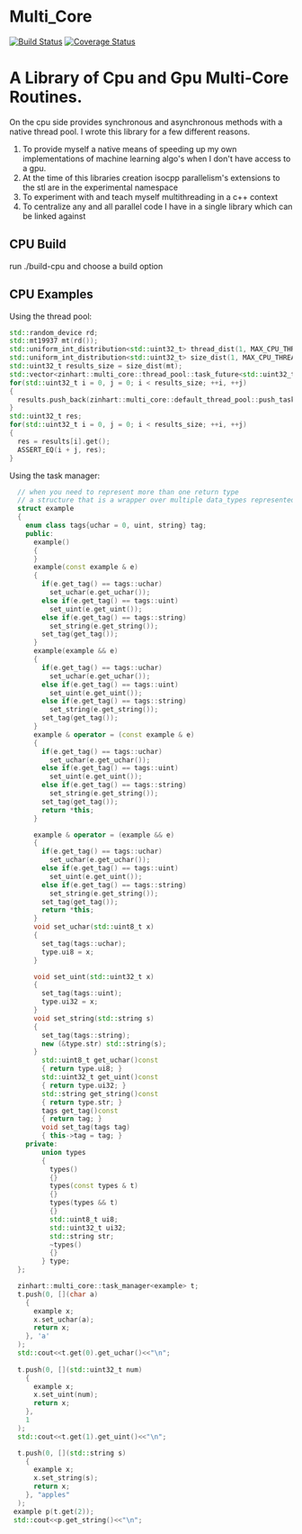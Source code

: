 # Multi_Core
[![Build Status](https://travis-ci.com/zinhart/multi_core.svg?branch=testing)](https://travis-ci.com/zinhart/multi_core) [![Coverage Status](https://coveralls.io/repos/github/zinhart/multi_core/badge.svg?branch=testing)](https://coveralls.io/github/zinhart/multi_core?branch=testing)
# A Library of Cpu and Gpu Multi-Core Routines.

On the cpu side provides synchronous and asynchronous methods with a native thread pool.
I wrote this library for a few different reasons.

1. To provide myself a native means of speeding up my own implementations of machine learning algo's when I don't have access to a gpu.
2. At the time of this libraries creation isocpp parallelism's extensions to the stl are in the experimental namespace
3. To experiment with and teach myself multithreading in a c++ context
4. To centralize any and all parallel code I have in a single library which can be linked against

## CPU Build
 run ./build-cpu and choose a build option

## CPU Examples
  Using the thread pool:
  ```cpp
  std::random_device rd;
  std::mt19937 mt(rd());
  std::uniform_int_distribution<std::uint32_t> thread_dist(1, MAX_CPU_THREADS);
  std::uniform_int_distribution<std::uint32_t> size_dist(1, MAX_CPU_THREADS);
  std::uint32_t results_size = size_dist(mt);
  std::vector<zinhart::multi_core::thread_pool::task_future<std::uint32_t>> results;
  for(std::uint32_t i = 0, j = 0; i < results_size; ++i, ++j)
  {	  
	results.push_back(zinhart::multi_core::default_thread_pool::push_task([](std::uint32_t a, std::uint32_t b){ return a + b;}, i , j));
  }
  std::uint32_t res;
  for(std::uint32_t i = 0, j = 0; i < results_size; ++i, ++j)
  {	  
	res = results[i].get();  
	ASSERT_EQ(i + j, res);
  }
 ```
Using the task manager:

```cpp
  // when you need to represent more than one return type 
  // a structure that is a wrapper over multiple data_types represented as a union
  struct example
  {
	enum class tags{uchar = 0, uint, string} tag;
	public:
	  example()
	  {
	  }
	  example(const example & e)
	  {
		if(e.get_tag() == tags::uchar)
		  set_uchar(e.get_uchar());
		else if(e.get_tag() == tags::uint)
		  set_uint(e.get_uint());
		else if(e.get_tag() == tags::string)
		  set_string(e.get_string());
		set_tag(get_tag());
	  }
	  example(example && e)
	  {
		if(e.get_tag() == tags::uchar)
		  set_uchar(e.get_uchar());
		else if(e.get_tag() == tags::uint)
		  set_uint(e.get_uint());
		else if(e.get_tag() == tags::string)
		  set_string(e.get_string());
		set_tag(get_tag());
	  }
	  example & operator = (const example & e)
	  {
		if(e.get_tag() == tags::uchar)
		  set_uchar(e.get_uchar());
		else if(e.get_tag() == tags::uint)
		  set_uint(e.get_uint());
		else if(e.get_tag() == tags::string)
		  set_string(e.get_string());
		set_tag(get_tag());
		return *this;
	  }

	  example & operator = (example && e)
	  {
		if(e.get_tag() == tags::uchar)
		  set_uchar(e.get_uchar());
		else if(e.get_tag() == tags::uint)
		  set_uint(e.get_uint());
		else if(e.get_tag() == tags::string)
		  set_string(e.get_string());
		set_tag(get_tag());
		return *this;
	  }
	  void set_uchar(std::uint8_t x)
	  {
		set_tag(tags::uchar);
		type.ui8 = x;
	  }

	  void set_uint(std::uint32_t x)
	  {
		set_tag(tags::uint);
		type.ui32 = x;
	  }
	  void set_string(std::string s)
	  {
		set_tag(tags::string);
		new (&type.str) std::string(s);
	  }
		std::uint8_t get_uchar()const
		{ return type.ui8; }
		std::uint32_t get_uint()const
		{ return type.ui32; }
		std::string get_string()const
		{ return type.str; }
		tags get_tag()const
		{ return tag; }
		void set_tag(tags tag)
		{ this->tag = tag; }
	private:
		union types
		{
		  types()
		  {}
		  types(const types & t)
		  {}
		  types(types && t)
		  {}
		  std::uint8_t ui8;
		  std::uint32_t ui32;
		  std::string str;
		  ~types()
		  {}
		} type;
  };

  zinhart::multi_core::task_manager<example> t;
  t.push(0, [](char a)
	{
	  example x; 
	  x.set_uchar(a);
	  return x;
	}, 'a'
  );
  std::cout<<t.get(0).get_uchar()<<"\n";
  
  t.push(0, [](std::uint32_t num)
	{
	  example x; 
	  x.set_uint(num);
	  return x;
	},
	1
  );
  std::cout<<t.get(1).get_uint()<<"\n";

  t.push(0, [](std::string s)
	{
	  example x; 
	  x.set_string(s);
	  return x;
	}, "apples"
  );
 example p(t.get(2));
 std::cout<<p.get_string()<<"\n";
```



